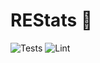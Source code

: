 # REStats 🌳

![Tests](https://github.com/camirmas/REStats/actions/workflows/ci.yaml/badge.svg)
![Lint](https://github.com/camirmas/REStats/actions/workflows/lint.yaml/badge.svg)
